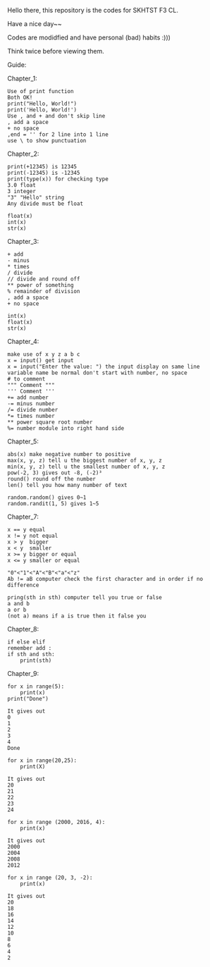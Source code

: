 Hello there, this repository is the codes for SKHTST F3 CL.

Have a nice day~~

Codes are modidfied and have personal (bad) habits :)))

Think twice before viewing them.


Guide:

Chapter_1:

    Use of print function
    Both OK!
    print("Hello, World!")
    print('Hello, World!')
    Use , and + and don't skip line
    , add a space
    + no space
    ,end = '' for 2 line into 1 line
    use \ to show punctuation

Chapter_2:

    print(+12345) is 12345
    print(-12345) is -12345
    print(type(x)) for checking type
    3.0 float
    3 integer
    "3" "Hello" string
    Any divide must be float
    
    float(x)
    int(x)
    str(x)    

Chapter_3:
      
    + add
    - minus
    * times
    / divide
    // divide and round off
    ** power of something
    % remainder of division
    , add a space
    + no space
    
    int(x)
    float(x)
    str(x)
     
Chapter_4:
   
    make use of x y z a b c
    x = input() get input
    x = input("Enter the value: ") the input display on same line
    variable name be normal don't start with number, no space
    # to comment
    """ Comment """
    ''' Comment '''
    += add number
    -= minus number
    /= divide number
    *= times number
    ** power square root number
    %= number module into right hand side
    
Chapter_5:
    
    abs(x) make negative number to positive
    max(x, y, z) tell u the biggest number of x, y, z
    min(x, y, z) tell u the smallest number of x, y, z
    pow(-2, 3) gives out -8, (-2)³
    round() round off the number
    len() tell you how many number of text
    
    random.random() gives 0~1
    random.randit(1, 5) gives 1~5

Chapter_7:

    x == y equal
    x != y not equal
    x > y  bigger
    x < y  smaller
    x >= y bigger or equal
    x <= y smaller or equal

    "0"<"1"<"A"<"B"<"a"<"z"
    Ab != aB computer check the first character and in order if no difference

    pring(sth in sth) computer tell you true or false
    a and b
    a or b
    (not a) means if a is true then it false you

Chapter_8:

    if else elif
    remember add :
    if sth and sth:
        print(sth)
    
Chapter_9:

    for x in range(5):
        print(x)
    print("Done")

    It gives out
    0
    1
    2
    3
    4
    Done

    for x in range(20,25):
        print(X)

    It gives out
    20
    21
    22
    23
    24

    for x in range (2000, 2016, 4):
        print(x)

    It gives out
    2000
    2004
    2008
    2012

    for x in range (20, 3, -2):
        print(x)

    It gives out
    20
    18
    16
    14
    12
    10
    8
    6
    4
    2
